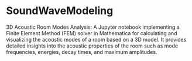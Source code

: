 # SoundWaveModeling
 3D Acoustic Room Modes Analysis: A Jupyter notebook implementing a Finite Element Method (FEM) solver in Mathematica for calculating and visualizing the acoustic modes of a room based on a 3D model. It provides detailed insights into the acoustic properties of the room such as mode frequencies, energies, decay times, and maximum amplitudes.
